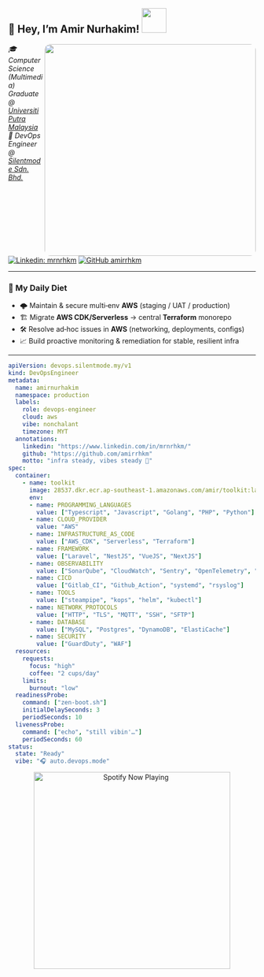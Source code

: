 <h2> 🌙 Hey, I’m Amir Nurhakim! <img src="https://media.giphy.com/media/mGcNjsfWAjY5AEZNw6/giphy.gif" width="50"> </h2>

<img align="right" src="https://botlofigirl.com/wp-content/uploads/2024/01/effortless_lofi_streaming-1024x630.png" width="430" style="border-radius:12px;">

<p>
  <em>
    🎓 Computer Science (Multimedia) Graduate @ <a href="https://www.upm.edu.my/">Universiti Putra Malaysia</a><br>
    🚀 DevOps Engineer @ <a href="https://www.silentmode.my/">Silentmode Sdn. Bhd.</a>
  </em>
</p>

[![Linkedin: mrnrhkm](https://img.shields.io/badge/-mrnrhkm-blue?style=flat-square&logo=Linkedin&logoColor=white&link=https://www.linkedin.com/in/mrnrhkm/)](https://www.linkedin.com/in/mrnrhkm/)
[![GitHub amirrhkm](https://img.shields.io/github/followers/amirrhkm?label=follow&style=social)](https://github.com/amirrhkm)

---

### 🍱 My Daily Diet
- 🌩️ Maintain & secure multi‑env **AWS** (staging / UAT / production)  
- 🏗️ Migrate **AWS CDK/Serverless** → central **Terraform** monorepo  
- 🛠️ Resolve ad‑hoc issues in **AWS** (networking, deployments, configs)  
- 📈 Build proactive monitoring & remediation for stable, resilient infra

---
```yaml
apiVersion: devops.silentmode.my/v1
kind: DevOpsEngineer
metadata:
  name: amirnurhakim
  namespace: production
  labels:
    role: devops-engineer
    cloud: aws
    vibe: nonchalant
    timezone: MYT
  annotations:
    linkedin: "https://www.linkedin.com/in/mrnrhkm/"
    github: "https://github.com/amirrhkm"
    motto: "infra steady, vibes steady 🤙"
spec:
  container:
    - name: toolkit
      image: 28537.dkr.ecr.ap-southeast-1.amazonaws.com/amir/toolkit:latest
      env:
      - name: PROGRAMMING_LANGUAGES
        value: ["Typescript", "Javascript", "Golang", "PHP", "Python"]
      - name: CLOUD_PROVIDER
        value: "AWS"
      - name: INFRASTRUCTURE_AS_CODE
        value: ["AWS_CDK", "Serverless", "Terraform"]
      - name: FRAMEWORK
        value: ["Laravel", "NestJS", "VueJS", "NextJS"]
      - name: OBSERVABILITY
        value: ["SonarQube", "CloudWatch", "Sentry", "OpenTelemetry", "DataPrepper", "Prometheus", "Grafana", "OpenSearch"]
      - name: CICD
        value: ["Gitlab_CI", "Github_Action", "systemd", "rsyslog"]
      - name: TOOLS
        value: ["steampipe", "kops", "helm", "kubectl"]
      - name: NETWORK_PROTOCOLS
        value: ["HTTP", "TLS", "MQTT", "SSH", "SFTP"]
      - name: DATABASE
        value: ["MySQL", "Postgres", "DynamoDB", "ElastiCache"]
      - name: SECURITY
        value: ["GuardDuty", "WAF"]
  resources:
    requests:
      focus: "high"
      coffee: "2 cups/day"
    limits:
      burnout: "low"
  readinessProbe:
    command: ["zen-boot.sh"]
    initialDelaySeconds: 3
    periodSeconds: 10
  livenessProbe:
    command: ["echo", "still vibin'…"]
    periodSeconds: 60
status:
  state: "Ready"
  vibe: "🎧 auto.devops.mode"

```
<p align="center">
  <img src="https://i.imgur.com/2nCt3Sbl.png" alt="Spotify Now Playing" width="400">
</p>
